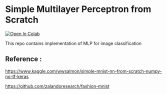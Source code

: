 # Simple Multilayer Perceptron from Scratch 
[![Open In Colab](https://colab.research.google.com/assets/colab-badge.svg)](https://colab.research.google.com/github/xidic81/Multilayer-Perceptron/blob/main/simple_mlp_fmnist.ipynb)

This repo contains implementation of MLP for image classification

## Reference :

https://www.kaggle.com/wwsalmon/simple-mnist-nn-from-scratch-numpy-no-tf-keras

https://github.com/zalandoresearch/fashion-mnist
